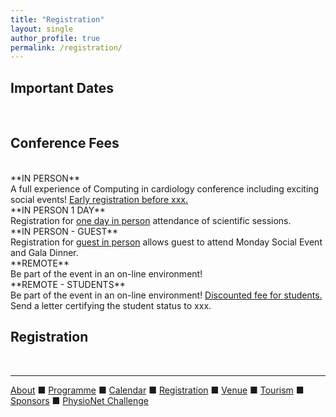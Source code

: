 ```yaml
---
title: "Registration"
layout: single
author_profile: true
permalink: /registration/
---
```

<h2>Important Dates</h2><br/>


<h2>Conference Fees</h2><br/>
**IN PERSON**<br/>
A full experience of Computing in cardiology conference including exciting social events! <u>Early registration before xxx.</u><br/>
**IN PERSON 1 DAY**<br/>
Registration for <u>one day in person</u> attendance of scientific sessions.<br/>
**IN PERSON - GUEST**<br/>
Registration for <u>guest in person</u> allows guest to attend Monday Social Event and Gala Dinner.<br/>
**REMOTE**<br/>
Be part of the event in an on-line environment!<br/>
**REMOTE - STUDENTS**<br/>
Be part of the event in an on-line environment! <u>Discounted fee for students.</u> Send a letter certifying the student status to xxx.<br/>


<h2>Registration</h2><br/>



---

[About](../about/) &#9632; [Programme](../programme/) &#9632; [Calendar](../calendar/) &#9632; [Registration](../registration/) &#9632; [Venue](../venue/) &#9632; [Tourism](../tourism/) &#9632; [Sponsors](../sponsors/) &#9632; [PhysioNet Challenge](../challenge/)
